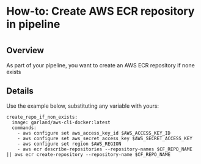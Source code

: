 # How-to: Create AWS ECR repository in pipeline

#

## Overview

As part of your pipeline, you want to create an AWS ECR repository if none
exists

## Details

Use the example below, substituting any variable with yours:

    
    
    create_repo_if_non_exists:
      image: garland/aws-cli-docker:latest
      commands:
        - aws configure set aws_access_key_id $AWS_ACCESS_KEY_ID
        - aws configure set aws_secret_access_key $AWS_SECRET_ACCESS_KEY
        - aws configure set region $AWS_REGION
        - aws ecr describe-repositories --repository-names $CF_REPO_NAME || aws ecr create-repository --repository-name $CF_REPO_NAME
    

